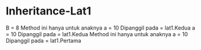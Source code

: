# Inheritance-Lat1
B = 8
Method ini hanya untuk anaknya
a = 10
Dipanggil pada = lat1.Kedua
a = 10
Dipanggil pada = lat1.Kedua
Method ini hanya untuk anaknya
a = 10
Dipanggil pada = lat1.Pertama
